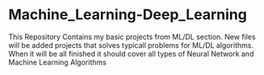 # Machine_Learning-Deep_Learning
This Repository Contains my basic projects from ML/DL section. 
New files will be added projects that solves typicall problems for ML/DL algorithms.
When it will be all finished it should cover all types of Neural Network and Machine Learning Algorithms
